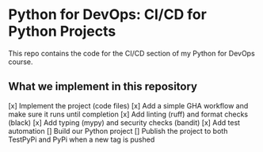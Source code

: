 # Python for DevOps: CI/CD for Python Projects
This repo contains the code for the CI/CD section of my Python for DevOps course.

## What we implement in this repository

[x] Implement the project (code files)
[x] Add a simple GHA workflow and make sure it runs until completion
[x] Add linting (ruff) and format checks (black)
[x] Add typing (mypy) and security checks (bandit)
[x] Add test automation
[] Build our Python project
[] Publish the project to both TestPyPi and PyPi when a new tag is pushed